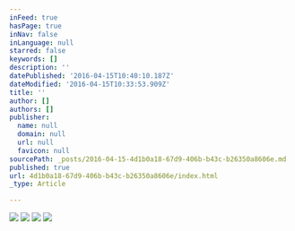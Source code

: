 ```yaml
---
inFeed: true
hasPage: true
inNav: false
inLanguage: null
starred: false
keywords: []
description: ''
datePublished: '2016-04-15T10:40:10.187Z'
dateModified: '2016-04-15T10:33:53.909Z'
title: ''
author: []
authors: []
publisher:
  name: null
  domain: null
  url: null
  favicon: null
sourcePath: _posts/2016-04-15-4d1b0a18-67d9-406b-b43c-b26350a8606e.md
published: true
url: 4d1b0a18-67d9-406b-b43c-b26350a8606e/index.html
_type: Article

---
```

![](https://the-grid-user-content.s3-us-west-2.amazonaws.com/751dc425-03be-4d92-b94e-f04fb3c5d569.jpg)
![](https://the-grid-user-content.s3-us-west-2.amazonaws.com/6b3d649f-c0cf-41fe-9856-07ed6620dc66.jpg)
![](https://the-grid-user-content.s3-us-west-2.amazonaws.com/55055589-48a4-4dc7-af80-6ec581de8426.jpg)
![](https://the-grid-user-content.s3-us-west-2.amazonaws.com/230fb4c1-eb1b-46ef-8f1a-5ed201e79661.jpg)